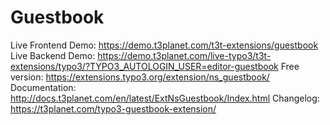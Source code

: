 # Guestbook

Live Frontend Demo: https://demo.t3planet.com/t3t-extensions/guestbook
Live Backend Demo: https://demo.t3planet.com/live-typo3/t3t-extensions/typo3/?TYPO3_AUTOLOGIN_USER=editor-guestbook
Free version: https://extensions.typo3.org/extension/ns_guestbook/
Documentation: http://docs.t3planet.com/en/latest/ExtNsGuestbook/Index.html
Changelog: https://t3planet.com/typo3-guestbook-extension/


